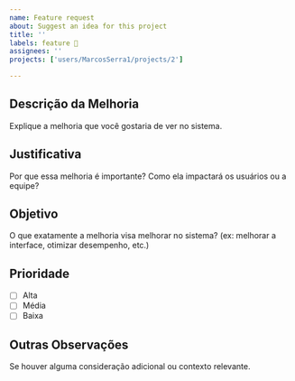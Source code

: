 ```yaml
---
name: Feature request
about: Suggest an idea for this project
title: ''
labels: feature 🚀
assignees: ''
projects: ['users/MarcosSerra1/projects/2']

---
```


## Descrição da Melhoria
Explique a melhoria que você gostaria de ver no sistema.

## Justificativa
Por que essa melhoria é importante? Como ela impactará os usuários ou a equipe?

## Objetivo
O que exatamente a melhoria visa melhorar no sistema? (ex: melhorar a interface, otimizar desempenho, etc.)

## Prioridade
- [ ] Alta  
- [ ] Média  
- [ ] Baixa

## Outras Observações
Se houver alguma consideração adicional ou contexto relevante.
